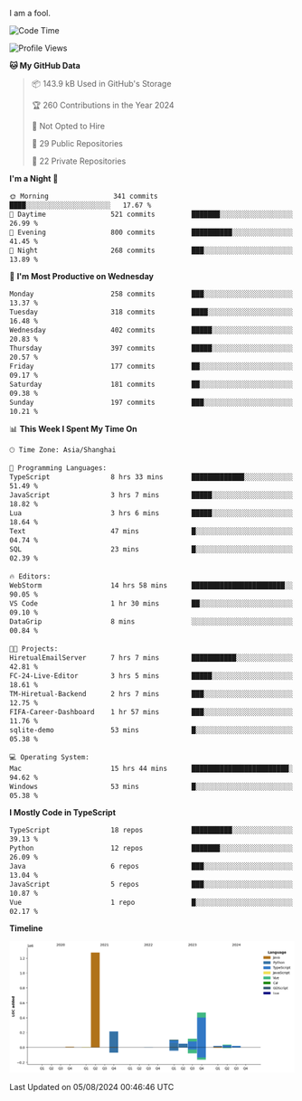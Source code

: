I am a fool.

<!--START_SECTION:waka-->
![Code Time](http://img.shields.io/badge/Code%20Time-1%2C604%20hrs%2047%20mins-blue)

![Profile Views](http://img.shields.io/badge/Profile%20Views-1-blue)

**🐱 My GitHub Data** 

> 📦 143.9 kB Used in GitHub's Storage 
 > 
> 🏆 260 Contributions in the Year 2024
 > 
> 🚫 Not Opted to Hire
 > 
> 📜 29 Public Repositories 
 > 
> 🔑 22 Private Repositories 
 > 
**I'm a Night 🦉** 

```text
🌞 Morning                341 commits         ████░░░░░░░░░░░░░░░░░░░░░   17.67 % 
🌆 Daytime                521 commits         ███████░░░░░░░░░░░░░░░░░░   26.99 % 
🌃 Evening                800 commits         ██████████░░░░░░░░░░░░░░░   41.45 % 
🌙 Night                  268 commits         ███░░░░░░░░░░░░░░░░░░░░░░   13.89 % 
```
📅 **I'm Most Productive on Wednesday** 

```text
Monday                   258 commits         ███░░░░░░░░░░░░░░░░░░░░░░   13.37 % 
Tuesday                  318 commits         ████░░░░░░░░░░░░░░░░░░░░░   16.48 % 
Wednesday                402 commits         █████░░░░░░░░░░░░░░░░░░░░   20.83 % 
Thursday                 397 commits         █████░░░░░░░░░░░░░░░░░░░░   20.57 % 
Friday                   177 commits         ██░░░░░░░░░░░░░░░░░░░░░░░   09.17 % 
Saturday                 181 commits         ██░░░░░░░░░░░░░░░░░░░░░░░   09.38 % 
Sunday                   197 commits         ███░░░░░░░░░░░░░░░░░░░░░░   10.21 % 
```


📊 **This Week I Spent My Time On** 

```text
🕑︎ Time Zone: Asia/Shanghai

💬 Programming Languages: 
TypeScript               8 hrs 33 mins       █████████████░░░░░░░░░░░░   51.49 % 
JavaScript               3 hrs 7 mins        █████░░░░░░░░░░░░░░░░░░░░   18.82 % 
Lua                      3 hrs 6 mins        █████░░░░░░░░░░░░░░░░░░░░   18.64 % 
Text                     47 mins             █░░░░░░░░░░░░░░░░░░░░░░░░   04.74 % 
SQL                      23 mins             █░░░░░░░░░░░░░░░░░░░░░░░░   02.39 % 

🔥 Editors: 
WebStorm                 14 hrs 58 mins      ███████████████████████░░   90.05 % 
VS Code                  1 hr 30 mins        ██░░░░░░░░░░░░░░░░░░░░░░░   09.10 % 
DataGrip                 8 mins              ░░░░░░░░░░░░░░░░░░░░░░░░░   00.84 % 

🐱‍💻 Projects: 
HiretualEmailServer      7 hrs 7 mins        ███████████░░░░░░░░░░░░░░   42.81 % 
FC-24-Live-Editor        3 hrs 5 mins        █████░░░░░░░░░░░░░░░░░░░░   18.61 % 
TM-Hiretual-Backend      2 hrs 7 mins        ███░░░░░░░░░░░░░░░░░░░░░░   12.75 % 
FIFA-Career-Dashboard    1 hr 57 mins        ███░░░░░░░░░░░░░░░░░░░░░░   11.76 % 
sqlite-demo              53 mins             █░░░░░░░░░░░░░░░░░░░░░░░░   05.38 % 

💻 Operating System: 
Mac                      15 hrs 44 mins      ████████████████████████░   94.62 % 
Windows                  53 mins             █░░░░░░░░░░░░░░░░░░░░░░░░   05.38 % 
```

**I Mostly Code in TypeScript** 

```text
TypeScript               18 repos            ██████████░░░░░░░░░░░░░░░   39.13 % 
Python                   12 repos            ███████░░░░░░░░░░░░░░░░░░   26.09 % 
Java                     6 repos             ███░░░░░░░░░░░░░░░░░░░░░░   13.04 % 
JavaScript               5 repos             ███░░░░░░░░░░░░░░░░░░░░░░   10.87 % 
Vue                      1 repo              █░░░░░░░░░░░░░░░░░░░░░░░░   02.17 % 
```



**Timeline**

![Lines of Code chart](https://raw.githubusercontent.com/VeejaLiu/VeejaLiu/master/assets/bar_graph.png)


 Last Updated on 05/08/2024 00:46:46 UTC
<!--END_SECTION:waka-->
